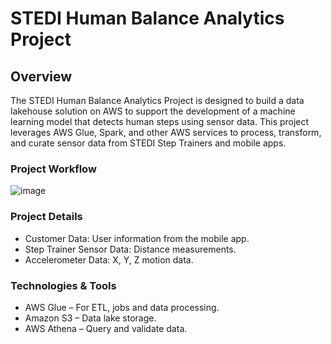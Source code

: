 # STEDI Human Balance Analytics Project

## Overview
The STEDI Human Balance Analytics Project is designed to build a data lakehouse solution on AWS to support the development of a machine learning model that detects human steps using sensor data. This project leverages AWS Glue, Spark, and other AWS services to process, transform, and curate sensor data from STEDI Step Trainers and mobile apps.

### Project Workflow
![image](https://github.com/user-attachments/assets/145073e7-bf34-4038-b79a-0b1e5d364815)

### Project Details 
 - Customer Data: User information from the mobile app.
 - Step Trainer Sensor Data: Distance measurements.
 - Accelerometer Data:  X, Y, Z  motion data.



### Technologies & Tools
* AWS Glue – For ETL, jobs and data processing.
* Amazon S3 – Data lake storage.
* AWS Athena – Query and validate data.




